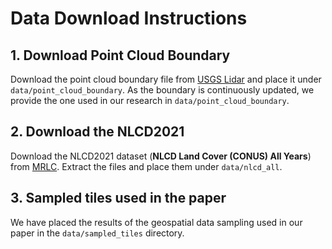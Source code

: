 # Data Download Instructions

## 1. Download Point Cloud Boundary
Download the point cloud boundary file from [USGS Lidar](https://github.com/hobuinc/usgs-lidar) and place it under `data/point_cloud_boundary`. As the boundary is continuously updated, we provide the one used in our research in `data/point_cloud_boundary`.

## 2. Download the NLCD2021
Download the NLCD2021 dataset (**NLCD Land Cover (CONUS) All Years**) from [MRLC](https://www.mrlc.gov/data). Extract the files and place them under `data/nlcd_all`.

## 3. Sampled tiles used in the paper
We have placed the results of the geospatial data sampling used in our paper in the `data/sampled_tiles` directory.

